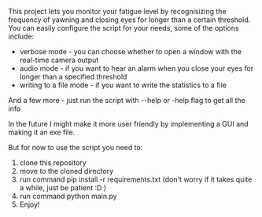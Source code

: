 This project lets you monitor your fatigue level by recognisizing the frequency of yawning and closing eyes for longer than a certain threshold.
You can easily configure the script for your needs, some of the options include:
- verbose mode - you can choose whether to open a window with the real-time camera output
- audio mode - if you want to hear an alarm when you close your eyes for longer than a specified threshold
- writing to a file mode - if you want to write the statistics to a file

And a few more - just run the script with --help or -help flag to get all the info

In the future I might make it more user friendly by implementing a GUI and making it an exe file.

But for now to use the script you need to:
1. clone this repository
2. move to the cloned directory
3. run command pip install -r requirements.txt (don't worry if it takes quite a while, just be patient :D )
4. run command python main.py
5. Enjoy!
